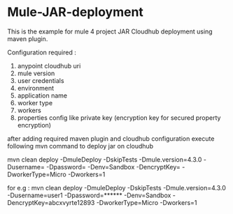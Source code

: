 # Mule-JAR-deployment
This is the example for mule 4 project JAR Cloudhub deployment using maven plugin.

Configuration required :
1) anypoint cloudhub uri
2) mule version
3) user credentials
4) environment
5) application name
6) worker type
7) workers
8) properties config like private key (encryption key for secured property encryption)

after adding required maven plugin and cloudhub configuration execute following mvn command to deploy jar on cloudhub

mvn clean deploy -DmuleDeploy -DskipTests -Dmule.version=4.3.0 -Dusername=<anypoint username> -Dpassword=<password> -Denv=Sandbox -DencryptKey=<encryption key> -DworkerType=Micro -Dworkers=1

for e.g : mvn clean deploy -DmuleDeploy -DskipTests -Dmule.version=4.3.0 -Dusername=user1 -Dpassword=****** -Denv=Sandbox -DencryptKey=abcxvyrte12893 -DworkerType=Micro -Dworkers=1

